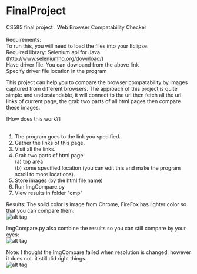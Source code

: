 # FinalProject
CS585 final project : Web Browser Compatability Checker</br>
</br>
Requirements:</br>
To run this, you will need to load the files into your Eclipse.</br>
Required library: Selenium api for Java. (http://www.seleniumhq.org/download/)</br>
Have driver file. You can dowloand from the above link </br>
Specify driver file location in the program </br>

This project can help you to compare the browser compatability by images captured from different browsers. The approach of this project is quite simple and understandable, it will connect to the url then fetch all the url links of current page, the grab two parts of all html pages then compare these images.</br>

[How does this work?]</br></br>
1. The program goes to the link you specified. </br>
2. Gather the links of this page. </br>
3. Visit all the links.</br>
4. Grab two parts of html page:</br>
   (a) top area</br>
   (b) some specified location (you can edit this and make the program scroll to more locations).</br>
5. Store images (by the html file name)</br>
6. Run ImgCompare.py</br>
7. View results in folder "cmp"</br>

Results:
The solid color is image from Chrome, FireFox has lighter color so that you can compare them:</br>
![alt tag](https://raw.githubusercontent.com/H-yang/FinalProject/master/585Proj/cmp/contact-scroll.png-diff.png)

ImgCompare.py also combine the results so you can still compare by your eyes:</br>
![alt tag](https://raw.githubusercontent.com/H-yang/FinalProject/master/585Proj/cmp/contact-scroll.png.png)

Note: I thought the ImgCompare failed when resolution is changed, however it does not. it still did right things.</br>
![alt tag](http://i.imgur.com/SS8xUz6.png)
